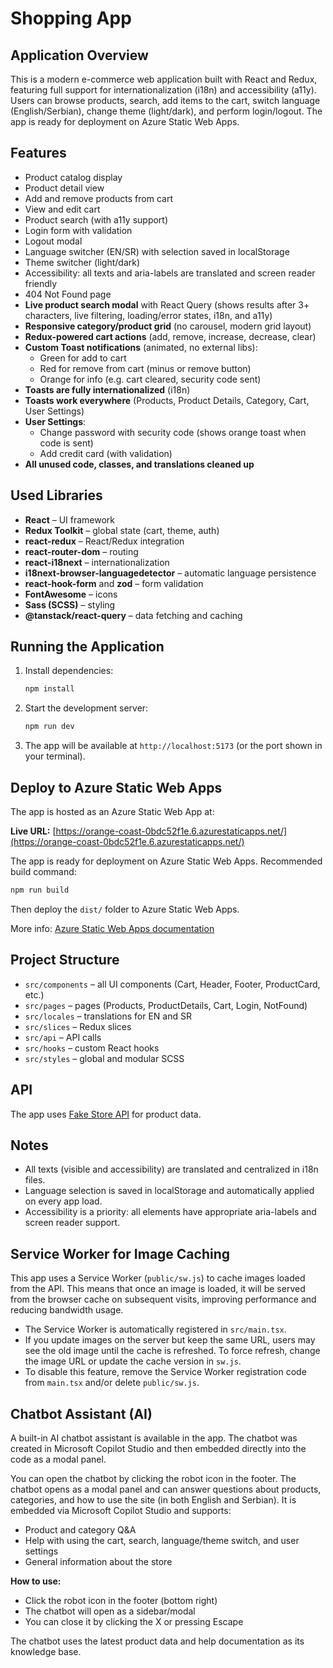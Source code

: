 # Shopping App

## Application Overview

This is a modern e-commerce web application built with React and Redux, featuring full support for internationalization (i18n) and accessibility (a11y). Users can browse products, search, add items to the cart, switch language (English/Serbian), change theme (light/dark), and perform login/logout. The app is ready for deployment on Azure Static Web Apps.

## Features

- Product catalog display
- Product detail view
- Add and remove products from cart
- View and edit cart
- Product search (with a11y support)
- Login form with validation
- Logout modal
- Language switcher (EN/SR) with selection saved in localStorage
- Theme switcher (light/dark)
- Accessibility: all texts and aria-labels are translated and screen reader friendly
- 404 Not Found page
- **Live product search modal** with React Query (shows results after 3+ characters, live filtering, loading/error states, i18n, and a11y)
- **Responsive category/product grid** (no carousel, modern grid layout)
- **Redux-powered cart actions** (add, remove, increase, decrease, clear)
- **Custom Toast notifications** (animated, no external libs):
  - Green for add to cart
  - Red for remove from cart (minus or remove button)
  - Orange for info (e.g. cart cleared, security code sent)
- **Toasts are fully internationalized** (i18n)
- **Toasts work everywhere** (Products, Product Details, Category, Cart, User Settings)
- **User Settings**:
  - Change password with security code (shows orange toast when code is sent)
  - Add credit card (with validation)
- **All unused code, classes, and translations cleaned up**

## Used Libraries

- **React** – UI framework
- **Redux Toolkit** – global state (cart, theme, auth)
- **react-redux** – React/Redux integration
- **react-router-dom** – routing
- **react-i18next** – internationalization
- **i18next-browser-languagedetector** – automatic language persistence
- **react-hook-form** and **zod** – form validation
- **FontAwesome** – icons
- **Sass (SCSS)** – styling
- **@tanstack/react-query** – data fetching and caching

## Running the Application

1. Install dependencies:
   ```bash
   npm install
   ```
2. Start the development server:
   ```bash
   npm run dev
   ```
3. The app will be available at `http://localhost:5173` (or the port shown in your terminal).

## Deploy to Azure Static Web Apps

The app is hosted as an Azure Static Web App at:

**Live URL:** [https://orange-coast-0bdc52f1e.6.azurestaticapps.net/](https://orange-coast-0bdc52f1e.6.azurestaticapps.net/)

The app is ready for deployment on Azure Static Web Apps. Recommended build command:

```bash
npm run build
```

Then deploy the `dist/` folder to Azure Static Web Apps.

More info: [Azure Static Web Apps documentation](https://learn.microsoft.com/en-us/azure/static-web-apps/)

## Project Structure

- `src/components` – all UI components (Cart, Header, Footer, ProductCard, etc.)
- `src/pages` – pages (Products, ProductDetails, Cart, Login, NotFound)
- `src/locales` – translations for EN and SR
- `src/slices` – Redux slices
- `src/api` – API calls
- `src/hooks` – custom React hooks
- `src/styles` – global and modular SCSS

## API

The app uses [Fake Store API](https://fakestoreapi.com/) for product data.

## Notes

- All texts (visible and accessibility) are translated and centralized in i18n files.
- Language selection is saved in localStorage and automatically applied on every app load.
- Accessibility is a priority: all elements have appropriate aria-labels and screen reader support.

## Service Worker for Image Caching

This app uses a Service Worker (`public/sw.js`) to cache images loaded from the API. This means that once an image is loaded, it will be served from the browser cache on subsequent visits, improving performance and reducing bandwidth usage.

- The Service Worker is automatically registered in `src/main.tsx`.
- If you update images on the server but keep the same URL, users may see the old image until the cache is refreshed. To force refresh, change the image URL or update the cache version in `sw.js`.
- To disable this feature, remove the Service Worker registration code from `main.tsx` and/or delete `public/sw.js`.

## Chatbot Assistant (AI)

A built-in AI chatbot assistant is available in the app. The chatbot was created in Microsoft Copilot Studio and then embedded directly into the code as a modal panel.

You can open the chatbot by clicking the robot icon in the footer. The chatbot opens as a modal panel and can answer questions about products, categories, and how to use the site (in both English and Serbian). It is embedded via Microsoft Copilot Studio and supports:

- Product and category Q&A
- Help with using the cart, search, language/theme switch, and user settings
- General information about the store

**How to use:**

- Click the robot icon in the footer (bottom right)
- The chatbot will open as a sidebar/modal
- You can close it by clicking the X or pressing Escape

The chatbot uses the latest product data and help documentation as its knowledge base.
